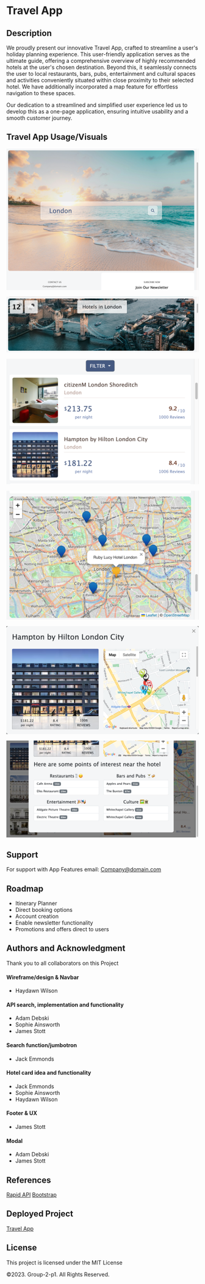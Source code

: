 # Travel App


## Description 
We proudly present our innovative Travel App, crafted to streamline a user's holiday planning experience. 
This user-friendly application serves as the ultimate guide, offering a comprehensive overview of highly recommended hotels at the user's chosen destination. Beyond this, it seamlessly connects the user to local restaurants, bars, pubs, entertainment and cultural spaces and activities conveniently situated within close proximity to their selected hotel.
We have additionally incorporated a map feature for effortless navigation to these spaces. 

Our dedication to a streamlined and simplified user experience led us to develop this as a one-page application, ensuring intuitive usability and a smooth customer journey.


## Travel App Usage/Visuals

![Search Feature](./assets/images/search.png)

![Info Display](./assets/images/info.png)
  
![Hotel Results](./assets/images/hotels.png)

![Map Display](./assets/images/map.png)

![Modal Overview](./assets/images/modal.png)

![Details of Eg Restaurants](./assets/images/recommendations.png)

## Support
For support with App Features email: Company@domain.com


## Roadmap
- Itinerary Planner
- Direct booking options
- Account creation
- Enable newsletter functionality
- Promotions and offers direct to users


## Authors and Acknowledgment
Thank you to all collaborators on this Project

#### Wireframe/design & Navbar
- Haydawn Wilson

#### API search, implementation and functionality
- Adam Debski
- Sophie Ainsworth
- James Stott

#### Search function/jumbotron
- Jack Emmonds

#### Hotel card idea and functionality
- Jack Emmonds
- Sophie Ainsworth
- Haydawn Wilson

#### Footer & UX
- James Stott

#### Modal
- Adam Debski
- James Stott


## References
[Rapid API](rapidapi.com/)
[Bootstrap](https://getbootstrap.com/)
[]()


## Deployed Project 
[Travel App](https://adam-deb.github.io/project-1/)


## License

This project is licensed under the MIT License

©2023. Group-2-p1. All Rights Reserved.